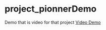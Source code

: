 # project_pionnerDemo
Demo
that is video for that project 
[Video Demo](https://youtu.be/-YuA7febZfI)
